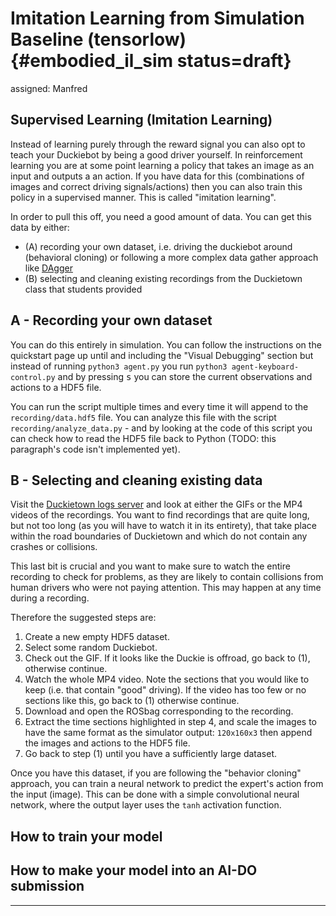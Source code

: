 # Imitation Learning from Simulation Baseline (tensorlow) {#embodied_il_sim status=draft}

assigned: Manfred

## Supervised Learning (Imitation Learning)

Instead of learning purely through the reward signal you can also opt to teach your Duckiebot by being a good driver yourself. In reinforcement learning you are at some point learning a policy that takes an image as an input and outputs a an action. If you have data for this (combinations of images and correct driving signals/actions) then you can also train this policy in a supervised manner. This is called "imitation learning".

In order to pull this off, you need a good amount of data. You can get this data by either:

- (A) recording your own dataset, i.e. driving the duckiebot around (behavioral cloning) or following a more complex data gather approach like [DAgger](https://www.cs.cmu.edu/~sross1/publications/Ross-AIStats11-NoRegret.pdf)
- (B) selecting and cleaning existing recordings from the Duckietown class that students provided

## A - Recording your own dataset

You can do this entirely in simulation. You can follow the instructions on the quickstart page up until and including the "Visual Debugging" section but instead of running `python3 agent.py` you run `python3 agent-keyboard-control.py` and by pressing <kbd>s</kbd> you can store the current observations and actions to a HDF5 file.
 
<!-- (more about this on the [Supervised/Imitation Learning page](#aido1-imitation-learning)).-->

You can run the script multiple times and every time it will append to the `recording/data.hdf5` file. You can analyze this file with the script `recording/analyze_data.py` - and by looking at the code of this script you can check how to read the HDF5 file back to Python (TODO: this paragraph's code isn't implemented yet).

## B - Selecting and cleaning existing data

Visit the [Duckietown logs server](http://logs.duckietown.org/) and look at either the GIFs or the MP4 videos of the recordings. You want to find recordings that are quite long, but not too long (as you will have to watch it in its entirety), that take place within the road boundaries of Duckietown and which do not contain any crashes or collisions.

This last bit is crucial and you want to make sure to watch the entire recording to check for problems, as they are likely to contain collisions from human drivers who were not paying attention. This may happen at any time during a recording.

Therefore the suggested steps are:

1) Create a new empty HDF5 dataset.
2) Select some random Duckiebot.
3) Check out the GIF. If it looks like the Duckie is offroad, go back to (1), otherwise continue.
4) Watch the whole MP4 video. Note the sections that you would like to keep (i.e. that contain "good" driving). If the video has too few or no sections like this, go back to (1) otherwise continue.
5) Download and open the ROSbag corresponding to the recording.
6) Extract the time sections highlighted in step 4, and scale the images to have the same format as the simulator output: `120x160x3` then append the images and actions to the HDF5 file.
7) Go back to step (1) until you have a sufficiently large dataset.

Once you have this dataset, if you are following the "behavior cloning" approach, you can train a neural network to predict the expert's action from the input (image). This can be done with a simple convolutional neural network, where the output layer uses the `tanh` activation function.

<!--Check out more over at our [Supervised/Imitation Learning page](#aido1-imitation-learning).-->

## How to train your model


## How to make your model into an AI-DO submission

---

